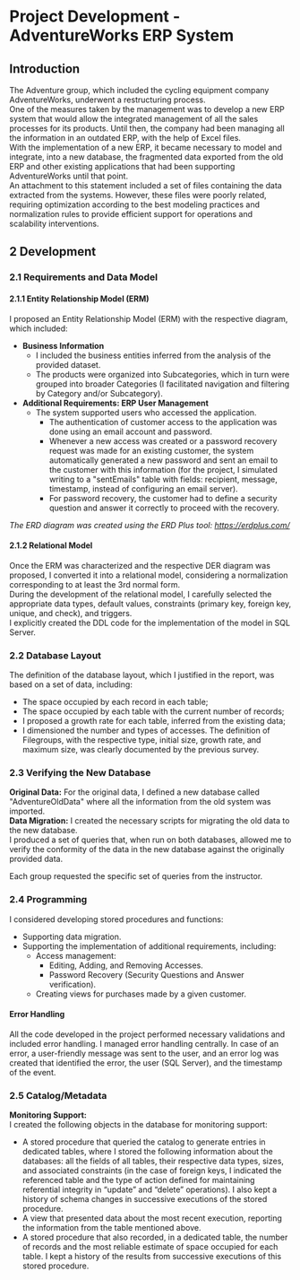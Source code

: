 # Project Development - AdventureWorks ERP System

## Introduction

The Adventure group, which included the cycling equipment company AdventureWorks, underwent a restructuring process.  
One of the measures taken by the management was to develop a new ERP system that would allow the integrated management of all the sales processes for its products. Until then, the company had been managing all the information in an outdated ERP, with the help of Excel files.  
With the implementation of a new ERP, it became necessary to model and integrate, into a new database, the fragmented data exported from the old ERP and other existing applications that had been supporting AdventureWorks until that point.  
An attachment to this statement included a set of files containing the data extracted from the systems. However, these files were poorly related, requiring optimization according to the best modeling practices and normalization rules to provide efficient support for operations and scalability interventions.

## 2 Development

### 2.1 Requirements and Data Model

#### 2.1.1 Entity Relationship Model (ERM)

I proposed an Entity Relationship Model (ERM) with the respective diagram, which included:
- **Business Information**
  - I included the business entities inferred from the analysis of the provided dataset.
  - The products were organized into Subcategories, which in turn were grouped into broader Categories (I facilitated navigation and filtering by Category and/or Subcategory).
- **Additional Requirements: ERP User Management**
  - The system supported users who accessed the application.
    - The authentication of customer access to the application was done using an email account and password.
    - Whenever a new access was created or a password recovery request was made for an existing customer, the system automatically generated a new password and sent an email to the customer with this information (for the project, I simulated writing to a "sentEmails" table with fields: recipient, message, timestamp, instead of configuring an email server).
    - For password recovery, the customer had to define a security question and answer it correctly to proceed with the recovery.

*The ERD diagram was created using the ERD Plus tool: https://erdplus.com/*

#### 2.1.2 Relational Model

Once the ERM was characterized and the respective DER diagram was proposed, I converted it into a relational model, considering a normalization corresponding to at least the 3rd normal form.  
During the development of the relational model, I carefully selected the appropriate data types, default values, constraints (primary key, foreign key, unique, and check), and triggers.  
I explicitly created the DDL code for the implementation of the model in SQL Server.

### 2.2 Database Layout

The definition of the database layout, which I justified in the report, was based on a set of data, including:
- The space occupied by each record in each table;
- The space occupied by each table with the current number of records;
- I proposed a growth rate for each table, inferred from the existing data;
- I dimensioned the number and types of accesses.
The definition of Filegroups, with the respective type, initial size, growth rate, and maximum size, was clearly documented by the previous survey.

### 2.3 Verifying the New Database

**Original Data:** For the original data, I defined a new database called "AdventureOldData" where all the information from the old system was imported.  
**Data Migration:** I created the necessary scripts for migrating the old data to the new database.  
I produced a set of queries that, when run on both databases, allowed me to verify the conformity of the data in the new database against the originally provided data.

Each group requested the specific set of queries from the instructor.

### 2.4 Programming

I considered developing stored procedures and functions:
- Supporting data migration.
- Supporting the implementation of additional requirements, including:
  - Access management:
    - Editing, Adding, and Removing Accesses.
    - Password Recovery (Security Questions and Answer verification).
  - Creating views for purchases made by a given customer.

#### Error Handling

All the code developed in the project performed necessary validations and included error handling. I managed error handling centrally. In case of an error, a user-friendly message was sent to the user, and an error log was created that identified the error, the user (SQL Server), and the timestamp of the event.

### 2.5 Catalog/Metadata

**Monitoring Support:**  
I created the following objects in the database for monitoring support:
- A stored procedure that queried the catalog to generate entries in dedicated tables, where I stored the following information about the databases: all the fields of all tables, their respective data types, sizes, and associated constraints (in the case of foreign keys, I indicated the referenced table and the type of action defined for maintaining referential integrity in “update” and “delete” operations). I also kept a history of schema changes in successive executions of the stored procedure.
- A view that presented data about the most recent execution, reporting the information from the table mentioned above.
- A stored procedure that also recorded, in a dedicated table, the number of records and the most reliable estimate of space occupied for each table. I kept a history of the results from successive executions of this stored procedure.

